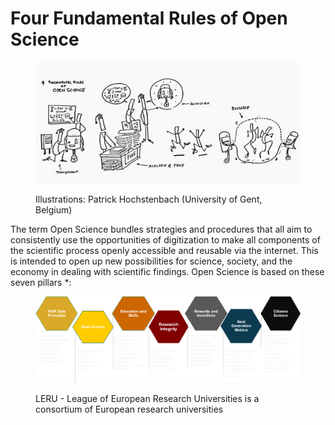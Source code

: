 # Four Fundamental Rules of Open Science

<figure><img src="../.gitbook/assets/image (34).png" alt=""><figcaption><p>Illustrations: Patrick Hochstenbach (University of Gent, Belgium)</p></figcaption></figure>

The term Open Science bundles strategies and procedures that all aim to consistently use the opportunities of digitization to make all components of the scientific process openly accessible and reusable via the internet. This is intended to open up new possibilities for science, society, and the economy in dealing with scientific findings. Open Science is based on these seven pillars \*:

<figure><img src="../.gitbook/assets/Picture2.png" alt=""><figcaption><p>LERU - League of European Research Universities is a consortium of European research universities</p></figcaption></figure>
